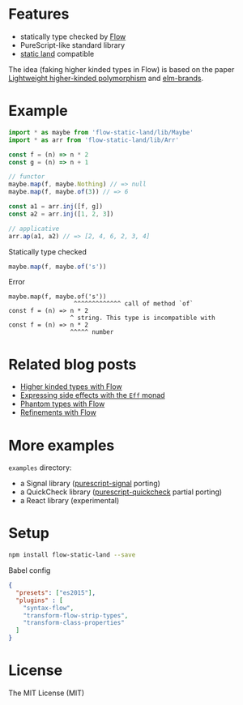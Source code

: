 # Features

- statically type checked by [Flow](https://flowtype.org/)
- PureScript-like standard library
- [static land](https://github.com/rpominov/static-land) compatible

The idea (faking higher kinded types in Flow) is based on the paper [Lightweight higher-kinded polymorphism](https://www.cl.cam.ac.uk/~jdy22/papers/lightweight-higher-kinded-polymorphism.pdf) and [elm-brands](https://github.com/joneshf/elm-brands).

# Example

```js
import * as maybe from 'flow-static-land/lib/Maybe'
import * as arr from 'flow-static-land/lib/Arr'

const f = (n) => n * 2
const g = (n) => n + 1

// functor
maybe.map(f, maybe.Nothing) // => null
maybe.map(f, maybe.of(3)) // => 6

const a1 = arr.inj([f, g])
const a2 = arr.inj([1, 2, 3])

// applicative
arr.ap(a1, a2) // => [2, 4, 6, 2, 3, 4]
```

Statically type checked

```js
maybe.map(f, maybe.of('s'))
```

Error

```
maybe.map(f, maybe.of('s'))
                  ^^^^^^^^^^^^^ call of method `of`
const f = (n) => n * 2
                 ^ string. This type is incompatible with
const f = (n) => n * 2
                 ^^^^^ number
```

# Related blog posts

- [Higher kinded types with Flow](https://medium.com/@gcanti/higher-kinded-types-in-flow-275b657992b7)
- [Expressing side effects with the `Eff` monad](https://medium.com/@gcanti/the-eff-monad-implemented-in-flow-40803670c3eb)
- [Phantom types with Flow](https://medium.com/@gcanti/phantom-types-with-flow-828aff73232b)
- [Refinements with Flow](https://medium.com/@gcanti/refinements-with-flow-9c7eeae8478b)

# More examples

`examples` directory:

- a Signal library ([purescript-signal](https://github.com/bodil/purescript-signal) porting)
- a QuickCheck library ([purescript-quickcheck](https://github.com/purescript/purescript-quickcheck) partial porting)
- a React library (experimental)

# Setup

```sh
npm install flow-static-land --save
```

Babel config

```json
{
  "presets": ["es2015"],
  "plugins" : [
    "syntax-flow",
    "transform-flow-strip-types",
    "transform-class-properties"
  ]
}
```

# License

The MIT License (MIT)
